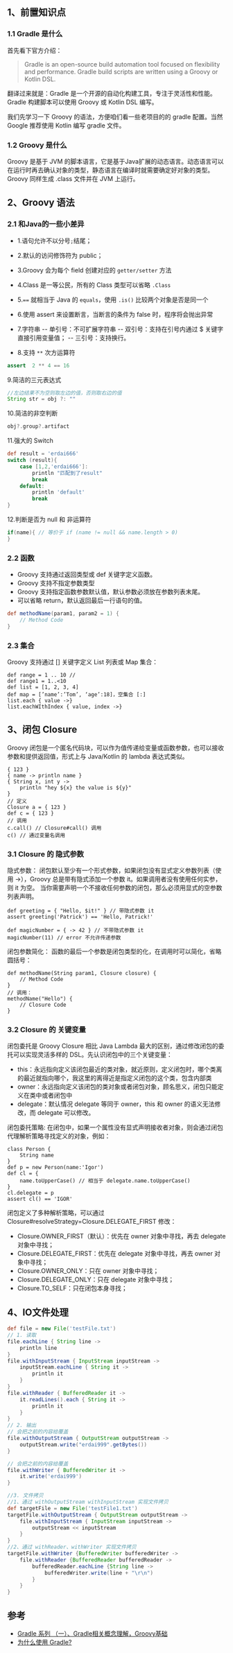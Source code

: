 ## 1、前置知识点

### 1.1 Gradle 是什么

首先看下官方介绍：

>Gradle is an open-source build automation tool focused on flexibility and performance. Gradle build scripts are written using a Groovy or Kotlin DSL.

翻译过来就是：Gradle 是一个开源的自动化构建工具，专注于灵活性和性能。Gradle 构建脚本可以使用 Groovy 或 Kotlin DSL 编写。

我们先学习一下 Groovy 的语法，方便咱们看一些老项目的的 gradle 配置。当然 Google 推荐使用 Kotlin 编写 gradle 文件。

### 1.2 Groovy 是什么

Groovy 是基于 JVM 的脚本语言，它是基于Java扩展的动态语言。动态语言可以在运行时再去确认对象的类型，静态语言在编译时就需要确定好对象的类型。
Groovy 同样生成 .class 文件并在 JVM 上运行。

## 2、Groovy 语法

### 2.1 和Java的一些小差异

- 1.语句允许不以分号`;`结尾；
- 2.默认的访问修饰符为 public；
- 3.Groovy 会为每个 field 创建对应的 `getter/setter` 方法
- 4.Class 是一等公民，所有的 Class 类型可以省略 `.Class`
- 5.`==` 就相当于 Java 的 `equals`，使用 `.is()` 比较两个对象是否是同一个
- 6.使用 assert 来设置断言，当断言的条件为 false 时，程序将会抛出异常

- 7.字符串
-- 单引号：不可扩展字符串
-- 双引号：支持在引号内通过 $ 关键字直接引用变量值；
-- 三引号：支持换行。

- 8.支持 `**` 次方运算符
```groovy
assert  2 ** 4 == 16
```
9.简洁的三元表达式

```groovy
//左边结果不为空则取左边的值，否则取右边的值
String str = obj ?: ""
```
10.简洁的非空判断
```groovy
obj?.group?.artifact
```
11.强大的 Switch
```groovy
def result = 'erdai666'
switch (result){
    case [1,2,'erdai666']:
        println "匹配到了result"
        break
    default:
        println 'default'
        break
}
```

12.判断是否为 null 和 非运算符
```groovy
if(name){ // 等价于 if (name != null && name.length > 0) 
}
```
### 2.2 函数

- Groovy 支持通过返回类型或 def 关键字定义函数。
- Groovy 支持不指定参数类型
- Groovy 支持指定函数参数默认值，默认参数必须放在参数列表末尾。
- 可以省略 return，默认返回最后一行语句的值。
```groovy
def methodName(param1, param2 = 1) {
    // Method Code
}
```

### 2.3 集合

Groovy 支持通过 [] 关键字定义 List 列表或 Map 集合：

```groove
def range = 1 .. 10 //
def range1 = 1..<10
def list = [1, 2, 3, 4]
def map = [’name’:’Tom’, ‘age’:18]，空集合 [:]
list.each { value ->}
list.eachWIthIndex { value, index ->}
```
## 3、闭包 Closure

Groovy 闭包是一个匿名代码块，可以作为值传递给变量或函数参数，也可以接收参数和提供返回值，形式上与 Java/Kotlin 的 lambda 表达式类似。

```groove
{ 123 }                                          
{ name -> println name }                            
{ String x, int y ->                                
    println "hey ${x} the value is ${y}"
}
// 定义
Closure a = { 123 }
def c = { 123 }
// 调用
c.call() // Closure#call() 调用
c() // 通过变量名调用
```
### 3.1 Closure 的 隐式参数
隐式参数： 闭包默认至少有一个形式参数，如果闭包没有显式定义参数列表（使用 →），Groovy 总是带有隐式添加一个参数 it。如果调用者没有使用任何实参，则 it 为空。
当你需要声明一个不接收任何参数的闭包，那么必须用显式的空参数列表声明。
```groove
def greeting = { "Hello, $it!" } // 带隐式参数 it
assert greeting('Patrick') == 'Hello, Patrick!'

def magicNumber = { -> 42 } // 不带隐式参数 it
magicNumber(11) // error 不允许传递参数
```

闭包参数简化： 函数的最后一个参数是闭包类型的化，在调用时可以简化，省略圆括号：
```groove
def methodName(String param1, Closure closure) {
    // Method Code
}
// 调用：
methodName("Hello") {
    // Closure Code
}
```
### 3.2 Closure 的 关键变量

闭包委托是 Groovy Closure 相比 Java Lambda 最大的区别，通过修改闭包的委托可以实现灵活多样的 DSL。先认识闭包中的三个关键变量：

- this：永远指向定义该闭包最近的类对象，就近原则，定义闭包时，哪个类离的最近就指向哪个，我这里的离得近是指定义闭包的这个类，包含内部类
- owner：永远指向定义该闭包的类对象或者闭包对象，顾名思义，闭包只能定义在类中或者闭包中
- delegate：默认情况 delegate 等同于 owner，this 和 owner 的语义无法修改，而 delegate 可以修改。

闭包委托策略: 在闭包中，如果一个属性没有显式声明接收者对象，则会通过闭包代理解析策略寻找定义的对象，例如：
```groove
class Person {
    String name
}
def p = new Person(name:'Igor')
def cl = { 
    name.toUpperCase() // 相当于 delegate.name.toUpperCase()
}                 
cl.delegate = p                                 
assert cl() == 'IGOR'
```

闭包定义了多种解析策略，可以通过 Closure#resolveStrategy=Closure.DELEGATE_FIRST 修改：

- Closure.OWNER_FIRST（默认）：优先在 owner 对象中寻找，再去 delegate 对象中寻找；
- Closure.DELEGATE_FIRST：优先在 delegate 对象中寻找，再去 owner 对象中寻找；
- Closure.OWNER_ONLY：只在 owner 对象中寻找；
- Closure.DELEGATE_ONLY：只在 delegate 对象中寻找；
- Closure.TO_SELF：只在闭包本身寻找；

## 4、IO文件处理
 
```groovy
def file = new File('testFile.txt')
// 1. 读取
file.eachLine { String line ->
    println line
}
file.withInputStream { InputStream inputStream ->
    inputStream.eachLine { String it ->
        println it
    }
}
file.withReader { BufferedReader it ->
    it.readLines().each { String it ->
        println it
    }
}
// 2. 输出
// 会把之前的内容给覆盖
file.withOutputStream { OutputStream outputStream ->
    outputStream.write("erdai999".getBytes())
}

// 会把之前的内容给覆盖
file.withWriter { BufferedWriter it ->
    it.write('erdai999')
}

//3. 文件拷贝
//1、通过 withOutputStream withInputStream 实现文件拷贝
def targetFile = new File('testFile1.txt')
targetFile.withOutputStream { OutputStream outputStream ->
    file.withInputStream { InputStream inputStream ->
        outputStream << inputStream
    }
}
//2、通过 withReader、withWriter 实现文件拷贝
targetFile.withWriter {BufferedWriter bufferedWriter ->
    file.withReader {BufferedReader bufferedReader ->
        bufferedReader.eachLine {String line ->
            bufferedWriter.write(line + "\r\n")
        }
    }
}
```
## 参考
- [Gradle 系列 （一）、Gradle相关概念理解，Groovy基础](https://juejin.cn/post/6939662617224937503#heading-52)
- [为什么使用 Gradle?](https://chaosleong.gitbooks.io/gradle-for-android/content/introduction/why_gradle.html)

